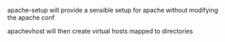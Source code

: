 apache-setup will provide a sensible setup for apache without modifying the apache conf

apachevhost will then create virtual hosts mapped to directories